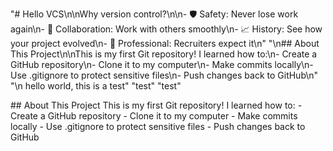"# Hello VCS\n\nWhy version control?\n\n- 🛡️ Safety: Never lose work again\n- 🤝 Collaboration: Work with others smoothly\n- 📈 History: See how your project evolved\n- 💼 Professional: Recruiters expect it\n" 
"\n## About This Project\n\nThis is my first Git repository! I learned how to:\n- Create a GitHub repository\n- Clone it to my computer\n- Make commits locally\n- Use .gitignore to protect sensitive files\n- Push changes back to GitHub\n" 
"\n hello world, this is a test" 
"test" 
"test" 

 # #   A b o u t   T h i s   P r o j e c t 
 
 T h i s   i s   m y   f i r s t   G i t   r e p o s i t o r y !   I   l e a r n e d   h o w   t o : 
 -   C r e a t e   a   G i t H u b   r e p o s i t o r y 
 -   C l o n e   i t   t o   m y   c o m p u t e r 
 -   M a k e   c o m m i t s   l o c a l l y 
 -   U s e   . g i t i g n o r e   t o   p r o t e c t   s e n s i t i v e   f i l e s 
 -   P u s h   c h a n g e s   b a c k   t o   G i t H u b 
  
 